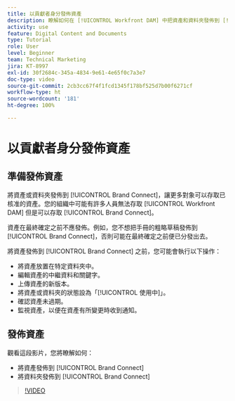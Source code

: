 ```yaml
---
title: 以貢獻者身分發佈資產
description: 瞭解如何在 [!UICONTROL Workfront DAM] 中把資產和資料夾發佈到 [!UICONTROL Brand Connect]。
activity: use
feature: Digital Content and Documents
type: Tutorial
role: User
level: Beginner
team: Technical Marketing
jira: KT-8997
exl-id: 30f2684c-345a-4834-9e61-4e65f0c7a3e7
doc-type: video
source-git-commit: 2cb3cc67f4f1fcd1345f178bf525d7b00f6271cf
workflow-type: ht
source-wordcount: '181'
ht-degree: 100%

---
```


# 以貢獻者身分發佈資產

## 準備發佈資產

將資產或資料夾發佈到 [!UICONTROL Brand Connect]，讓更多對象可以存取已核准的資產。您的組織中可能有許多人員無法存取 [!UICONTROL Workfront DAM] 但是可以存取 [!UICONTROL Brand Connect]。

資產在最終確定之前不應發佈。例如，您不想把手冊的粗略草稿發佈到 [!UICONTROL Brand Connect]，否則可能在最終確定之前便已分發出去。

將資產發佈到 [!UICONTROL Brand Connect] 之前，您可能會執行以下操作：

* 將資產放置在特定資料夾中。
* 編輯資產的中繼資料和關鍵字。
* 上傳資產的新版本。
* 將資產或資料夾的狀態設為「[!UICONTROL 使用中]」。
* 確認資產未過期。
* 監視資產，以便在資產有所變更時收到通知。

## 發佈資產

觀看這段影片，您將瞭解如何：

* 將資產發佈到 [!UICONTROL Brand Connect]
* 將資料夾發佈到 [!UICONTROL Brand Connect]

>[!VIDEO](https://video.tv.adobe.com/v/335257/?quality=12&learn=on)
